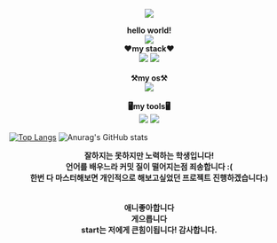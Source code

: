
<p align="center">
<img src="https://capsule-render.vercel.app/api?type=waving&color=auto&height=300&section=header&text=위정우&fontSize=80" />

</p>


<p align="center">
<strong>
hello world!<br>
<a href="https://hits.seeyoufarm.com"><img src="https://hits.seeyoufarm.com/api/count/incr/badge.svg?url=https%3A%2F%2Fgithub.com%2Fyellow0104&count_bg=%2379C83D&title_bg=%23555555&icon=&icon_color=%23E7E7E7&title=hits&edge_flat=false"/></a>
</strong><br>
<strong>❤️my stack❤️</strong><br>
<img src="https://img.shields.io/badge/-python-blue?style=flat-square&logo=Python&logoColor=white"/>
<img src="https://img.shields.io/badge/-javascript-yellow?style=flat-square&logo=javascript&logoColor=white"/><br><br>
<strong>⚒️my os⚒️</strong><br>
<img src="https://img.shields.io/badge/-windows-blue?style=flat-square&logo=windows&logoColor=white"/>
<br><br><strong>🖥️my tools🖥️</strong><br>
<img src="https://img.shields.io/badge/-visual studio code-blue?style=flat-square&logo=visualstudiocode&logoColor=white"/>
<img src="https://img.shields.io/badge/-visual studio-purple?style=flat-square&logo=visualstudio&logoColor=white"/>

[![Top Langs](https://github-readme-stats.vercel.app/api/top-langs/?username=yellow0104)](https://github.com/anuraghazra/github-readme-stats)
![Anurag's GitHub stats](https://github-readme-stats.vercel.app/api?username=yellow0104&show_icons=true&theme=radical)
<p align="center">
  
<strong>
잘하지는 못하지만 노력하는 학생입니다!<br>
언어를 배우느라 커밋 질이 떨어지는점 죄송합니다 :(<br>
한번 다 마스터해보면 개인적으로 해보고싶었던 프로젝트 진행하겠습니다:)<br>
<br><br>
애니좋아합니다<br>
게으릅니다<br>
start는 저에게 큰힘이됩니다! 감사합니다.
<strong/>
</p>
